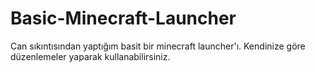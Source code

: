 # Basic-Minecraft-Launcher
Can sıkıntısından yaptığım basit bir minecraft launcher'ı. Kendinize göre düzenlemeler yaparak kullanabilirsiniz.
